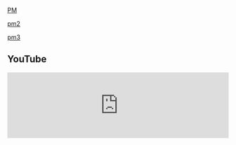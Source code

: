 [PM](pm-yt.md)

[pm2](html.html)

[pm3](pm2.html)

## YouTube

<iframe style="width: 100%; height: auto;" src="https://www.youtube.com/embed/GmBEkS6bpXQ" frameborder="0" allow="accelerometer; autoplay; clipboard-write; encrypted-media; gyroscope; picture-in-picture" allowfullscreen></iframe>

